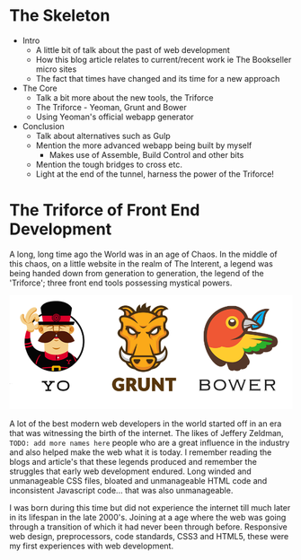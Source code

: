 The Skeleton
============

- Intro
  - A little bit of talk about the past of web development
  - How this blog article relates to current/recent work ie The Bookseller micro sites
  - The fact that times have changed and its time for a new approach
- The Core
  - Talk a bit more about the new tools, the Triforce
  - The Triforce - Yeoman, Grunt and Bower
  - Using Yeoman's official webapp generator
- Conclusion
  - Talk about alternatives such as Gulp
  - Mention the more advanced webapp being built by myself
    - Makes use of Assemble, Build Control and other bits
  - Mention the tough bridges to cross etc.
  - Light at the end of the tunnel, harness the power of the Triforce!

The Triforce of Front End Development
=========

A long, long time ago the World was in an age of Chaos. In the middle of this chaos, on a little website in the realm of The Interent, a legend was being handed down from generation to generation, the legend of the 'Triforce'; three front end tools possessing mystical powers.

![The Web Triforce](the-web-triforce.png)

A lot of the best modern web developers in the world started off in an era that was witnessing the birth of the internet. The likes of Jeffery Zeldman, `TODO: add more names here` people who are a great influence in the industry and also helped make the web what it is today. I remember reading the blogs and article's that these legends produced and remember the struggles that early web development endured. Long winded and unmanageable CSS files, bloated and unmanageable HTML code and inconsistent Javascript code... that was also unmanageable.

I was born during this time but did not experience the internet till much later in its lifespan in the late 2000's. Joining at a age where the web was going through a transition of which it had never been through before. Responsive web design, preprocessors, code standards, CSS3 and HTML5, these were my first experiences with web development.

